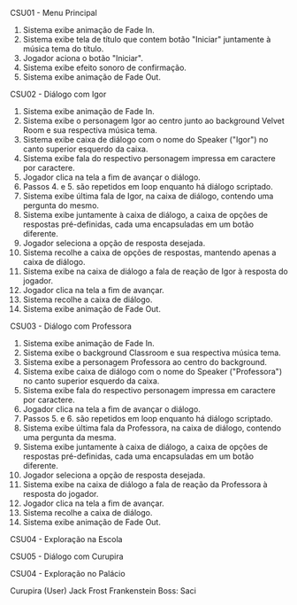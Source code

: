 CSU01 - Menu Principal
1. Sistema exibe animação de Fade In.
2. Sistema exibe tela de título que contem botão "Iniciar" juntamente à música tema do título. 
3. Jogador aciona o botão "Iniciar".
4. Sistema exibe efeito sonoro de confirmação.
5. Sistema exibe animação de Fade Out.

CSU02 - Diálogo com Igor
1. Sistema exibe animação de Fade In.
2. Sistema exibe o personagem Igor ao centro junto ao background Velvet Room e sua respectiva música tema.
3. Sistema exibe caixa de diálogo com o nome do Speaker ("Igor") no canto superior esquerdo da caixa.
4. Sistema exibe fala do respectivo personagem impressa em caractere por caractere.
5. Jogador clica na tela a fim de avançar o diálogo.
6. Passos 4. e 5. são repetidos em loop enquanto há diálogo scriptado.
7. Sistema exibe última fala de Igor, na caixa de diálogo, contendo uma pergunta do mesmo.
8. Sistema exibe juntamente à caixa de diálogo, a caixa de opções de respostas pré-definidas, cada uma encapsuladas em um botão diferente.
9. Jogador seleciona a opção de resposta desejada.
10. Sistema recolhe a caixa de opções de respostas, mantendo apenas a caixa de diálogo.
10. Sistema exibe na caixa de diálogo a fala de reação de Igor à resposta do jogador.
11. Jogador clica na tela a fim de avançar.
12. Sistema recolhe a caixa de diálogo.
13. Sistema exibe animação de Fade Out.

CSU03 - Diálogo com Professora
1. Sistema exibe animação de Fade In.
2. Sistema exibe o background Classroom e sua respectiva música tema.
3. Sistema exibe a personagem Professora ao centro do background.
4. Sistema exibe caixa de diálogo com o nome do Speaker ("Professora") no canto superior esquerdo da caixa.
5. Sistema exibe fala do respectivo personagem impressa em caractere por caractere.
6. Jogador clica na tela a fim de avançar o diálogo.
7. Passos 5. e 6. são repetidos em loop enquanto há diálogo scriptado.
8. Sistema exibe última fala da Professora, na caixa de diálogo, contendo uma pergunta da mesma.
9. Sistema exibe juntamente à caixa de diálogo, a caixa de opções de respostas pré-definidas, cada uma encapsuladas em um botão diferente.
10. Jogador seleciona a opção de resposta desejada.
11. Sistema exibe na caixa de diálogo a fala de reação da Professora à resposta do jogador.
12. Jogador clica na tela a fim de avançar.
13. Sistema recolhe a caixa de diálogo.
14. Sistema exibe animação de Fade Out.

CSU04 - Exploração na Escola

CSU05 - Diálogo com Curupira

CSU04 - Exploração no Palácio



Curupira (User)
Jack Frost
Frankenstein
Boss: Saci
